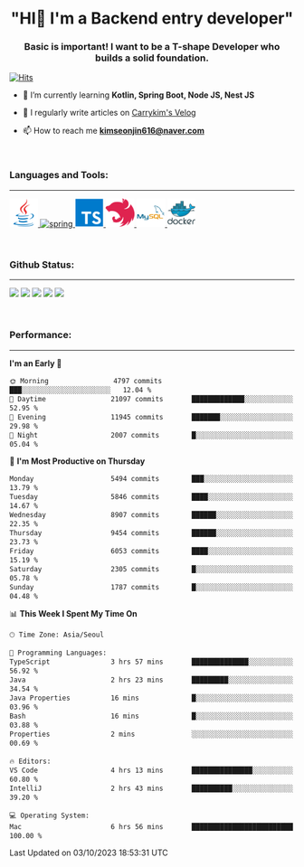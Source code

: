 <h1 align="center">"HI👋 I'm a Backend entry developer" </h1>
<h3 align="center">Basic is important! I want to be a T-shape Developer who builds a solid foundation.</h3>

[![Hits](https://hits.seeyoufarm.com/api/count/incr/badge.svg?url=https%3A%2F%2Fgithub.com%2Fgimseonjin&count_bg=%2318BFE5&title_bg=%23555555&icon=ko-fi.svg&icon_color=%23E7E7E7&title=hits&edge_flat=false)](https://hits.seeyoufarm.com)

- 🌱 I’m currently learning **Kotlin, Spring Boot, Node JS, Nest JS**

- 📝 I regularly write articles on [Carrykim's Velog](https://velog.io/@carrykim)

- 📫 How to reach me **kimseonjin616@naver.com**

<br/>

<h3 align="left">Languages and Tools:</h3>

***

<p align="left"> 
 <a href="https://www.java.com" target="_blank" rel="noreferrer"> <img src="https://raw.githubusercontent.com/devicons/devicon/master/icons/java/java-original.svg" alt="java" width="10%" height="10%"/> </a>
 <a href="https://spring.io/" target="_blank" rel="noreferrer"> <img src="https://www.vectorlogo.zone/logos/springio/springio-icon.svg" alt="spring" width="10%" height="10%"/> </a>
  <a href="https://www.typescriptlang.org/" target="_blank" rel="noreferrer"> <img src="https://raw.githubusercontent.com/devicons/devicon/master/icons/typescript/typescript-original.svg" alt="typescript" width="10%" height="10%"/> </a>
<a href="https://nestjs.com/" target="_blank" rel="noreferrer"> <img src="https://raw.githubusercontent.com/devicons/devicon/master/icons/nestjs/nestjs-plain.svg" alt="nestjs" width="10%" height="10%"/> </a> 
<a href="https://www.mysql.com/" target="_blank" rel="noreferrer"> <img src="https://raw.githubusercontent.com/devicons/devicon/master/icons/mysql/mysql-original-wordmark.svg" alt="mysql" width="10%" height="10%"/>  </a>
 <a href="https://www.docker.com/" target="_blank" rel="noreferrer"> <img src="https://raw.githubusercontent.com/devicons/devicon/master/icons/docker/docker-original-wordmark.svg" alt="docker" width="10%" height="10%"/> </a>
 </p>
</p>

<br/>

<h3 align="left">Github Status:</h3>

***

![](http://github-profile-summary-cards.vercel.app/api/cards/profile-details?username=gimseonjin&theme=nord_bright)
![](http://github-profile-summary-cards.vercel.app/api/cards/repos-per-language?username=gimseonjin&theme=nord_bright)
![](http://github-profile-summary-cards.vercel.app/api/cards/most-commit-language?username=gimseonjin&theme=nord_bright)
![](http://github-profile-summary-cards.vercel.app/api/cards/stats?username=gimseonjin&theme=nord_bright)
![](http://github-profile-summary-cards.vercel.app/api/cards/productive-time?username=gimseonjin&theme=nord_bright&utcOffset=8)


<br/>

<h3 align="left">Performance:</h3>

***

<!--START_SECTION:waka-->
**I'm an Early 🐤** 

```text
🌞 Morning                4797 commits        ███░░░░░░░░░░░░░░░░░░░░░░   12.04 % 
🌆 Daytime                21097 commits       █████████████░░░░░░░░░░░░   52.95 % 
🌃 Evening                11945 commits       ███████░░░░░░░░░░░░░░░░░░   29.98 % 
🌙 Night                  2007 commits        █░░░░░░░░░░░░░░░░░░░░░░░░   05.04 % 
```
📅 **I'm Most Productive on Thursday** 

```text
Monday                   5494 commits        ███░░░░░░░░░░░░░░░░░░░░░░   13.79 % 
Tuesday                  5846 commits        ████░░░░░░░░░░░░░░░░░░░░░   14.67 % 
Wednesday                8907 commits        ██████░░░░░░░░░░░░░░░░░░░   22.35 % 
Thursday                 9454 commits        ██████░░░░░░░░░░░░░░░░░░░   23.73 % 
Friday                   6053 commits        ████░░░░░░░░░░░░░░░░░░░░░   15.19 % 
Saturday                 2305 commits        █░░░░░░░░░░░░░░░░░░░░░░░░   05.78 % 
Sunday                   1787 commits        █░░░░░░░░░░░░░░░░░░░░░░░░   04.48 % 
```


📊 **This Week I Spent My Time On** 

```text
🕑︎ Time Zone: Asia/Seoul

💬 Programming Languages: 
TypeScript               3 hrs 57 mins       ██████████████░░░░░░░░░░░   56.92 % 
Java                     2 hrs 23 mins       █████████░░░░░░░░░░░░░░░░   34.54 % 
Java Properties          16 mins             █░░░░░░░░░░░░░░░░░░░░░░░░   03.96 % 
Bash                     16 mins             █░░░░░░░░░░░░░░░░░░░░░░░░   03.88 % 
Properties               2 mins              ░░░░░░░░░░░░░░░░░░░░░░░░░   00.69 % 

🔥 Editors: 
VS Code                  4 hrs 13 mins       ███████████████░░░░░░░░░░   60.80 % 
IntelliJ                 2 hrs 43 mins       ██████████░░░░░░░░░░░░░░░   39.20 % 

💻 Operating System: 
Mac                      6 hrs 56 mins       █████████████████████████   100.00 % 
```


 Last Updated on 03/10/2023 18:53:31 UTC
<!--END_SECTION:waka-->

<div align="center">
  
